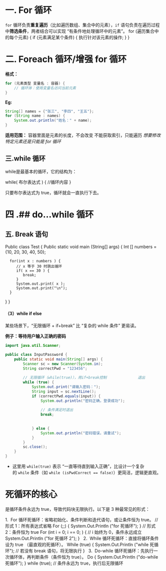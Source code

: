 # 一. For 循环
`for` 循环负责**重复遍历**（比如遍历数组、集合中的元素），`if` 语句负责在遍历过程中**筛选条件**，两者结合可以实现 “有条件地处理循环中的元素”。
for (遍历集合中的每个元素) 
{ if (元素满足某个条件) { 执行针对该元素的操作; } }

# 二. Foreach 循环/增强 for 循环
**格式：**
```java
for (元素类型 变量名 : 容器) {
    // 循环体：使用变量名访问当前元素
}
```
**Eg:**
```java
String[] names = {"张三", "李四", "王五"};
for (String name : names) {
    System.out.println("姓名：" + name);
}
```
**适用范围：**
容器里面是元素的长度，不会改变
不能获取索引，只能遍历
*想要修改特定元素还是只能是 for 循环*

## 三.while 循环

while是最基本的循环，它的结构为：

while( 布尔表达式 )
{ //循环内容 }

只要布尔表达式为 true，循环就会一直执行下去。

# 四 .## do…while 循环


## 五. Break 语句

Public class Test {
   Public static void main (String[] args) {
      Int [] numbers = {10, 20, 30, 40, 50};
 
      for(int x : numbers ) {
         // x 等于 30 时跳出循环
         if( x == 30 ) {
            break;
         }
         System.out.print( x );
         System.out.print("\n");
      }
   }
}

#### （3）while if else

某些场景下，“无限循环 + if+break” 比 “复杂的 while 条件” 更易读。

**例子：等待用户输入正确的密码**

```java
import java.util.Scanner;

public class InputPassword {
    public static void main(String[] args) {
        Scanner sc = new Scanner(System.in);
        String correctPwd = "123456";
        
        // 无限循环（while(true)），用if+break控制              退出
        while (true) { 
            System.out.print("请输入密码：");
            String input = sc.nextLine();
            if (correctPwd.equals(input)) { 
                System.out.println("密码正确，登录成功");
                
                // 条件满足时退出
                break;
                
                
            } else {
                System.out.println("密码错误，请重试");
            }
        }
        sc.close();
    }
}
```

- 这里用 `while(true)` 表示 “一直等待直到输入正确”，比设计一个复杂的 `while` 条件（如 `while (isPwdCorrect == false)`）更简洁，逻辑更直观。
# 死循环的核心
是循环条件永远为 true，导致代码块无限执行。以下是 3 种最常见的形式：
 
1.  For 循环死循环：省略初始化、条件判断和迭代语句，或让条件恒为 true。
// 形式 1：所有表达式省略
For (;;) {
    System.Out.Println ("for 死循环");
}
// 形式 2：条件恒为 true
For (int i = 0; i == 0; ) { // i 始终为 0，条件永远成立
    System.Out.Println ("for 死循环 2");
}
 
2.  While 循环死循环：直接将循环条件设为 true （最直观的死循环）。
While (true) {
    System.Out.Println ("while 死循环");
    // 若没有 break 语句，将无限执行
}
 
3.  Do-while 循环死循环：先执行一次循环体，再判断条件（条件恒为 true）。
Do {
    System.Out.Println ("do-while 死循环");
} while (true); // 条件永远为 true，执行后无限循环
 
 

